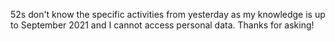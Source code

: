 52s
 don't know the specific activities from yesterday as my knowledge is up to September 2021 and I cannot access personal data. Thanks for asking!
